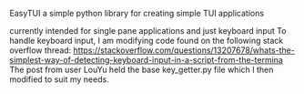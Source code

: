EasyTUI
a simple python library for creating simple TUI applications

currently intended for single pane applications and just keyboard input
To handle keyboard input, I am modifying code found on the following stack overflow thread:
https://stackoverflow.com/questions/13207678/whats-the-simplest-way-of-detecting-keyboard-input-in-a-script-from-the-termina
The post from user LouYu held the base key_getter.py file which I then modified to suit my needs.


